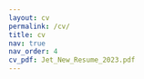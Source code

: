 ```yaml
---
layout: cv
permalink: /cv/
title: cv
nav: true
nav_order: 4
cv_pdf: Jet_New_Resume_2023.pdf
---
```


